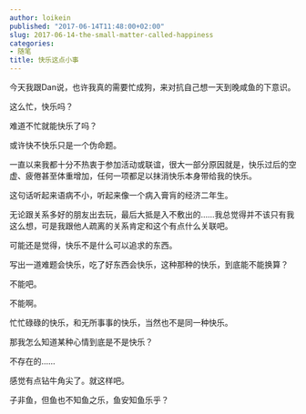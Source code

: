 ```yaml
---
author: loikein
published: "2017-06-14T11:48:00+02:00"
slug: 2017-06-14-the-small-matter-called-happiness
categories:
- 随笔
title: 快乐这点小事
---
```

今天我跟Dan说，也许我真的需要忙成狗，来对抗自己想一天到晚咸鱼的下意识。

这么忙，快乐吗？

难道不忙就能快乐了吗？

或许快不快乐只是一个伪命题。

一直以来我都十分不热衷于参加活动或联谊，很大一部分原因就是，快乐过后的空虚、疲倦甚至体重增加，任何一项都足以抹消快乐本身带给我的快乐。

这句话听起来语病不小，听起来像一个病入膏肓的经济二年生。

无论跟关系多好的朋友出去玩，最后大抵是入不敷出的……我总觉得并不该只有我这么想，可是我跟他人疏离的关系肯定和这个有点什么关联吧。

可能还是觉得，快乐不是什么可以追求的东西。

写出一道难题会快乐，吃了好东西会快乐，这种那种的快乐，到底能不能换算？

不能吧。

不能啊。

忙忙碌碌的快乐，和无所事事的快乐，当然也不是同一种快乐。

那我怎么知道某种心情到底是不是快乐？

不存在的……

感觉有点钻牛角尖了。就这样吧。

子非鱼，但鱼也不知鱼之乐，鱼安知鱼乐乎？
